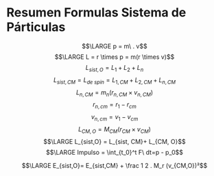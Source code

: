 # Resumen Formulas Sistema de Párticulas
$$\LARGE p = m\ . v$$
$$\LARGE L = r \times p = m(r \times v)$$
$$ L_{sist,O} = L_1 + L_2 + L_n$$
$$ L_{sist, CM} =L_{de \ spin}= L_{1,CM} + L_{2,CM} + L_{n,CM}$$
$$L_{n,CM} = m_n (r_{n,CM} \times v_{n,CM})$$
$$r_{n,cm} = r_1 - r_{cm}$$
$$v_{n,cm} = v_1 - v_{cm}$$
$$L_{CM,O} = M_{CM} (r_{CM} \times v_{CM})$$
$$\LARGE L_{sist,O} = L_{sist, CM}+ L_{CM, O}$$
$$\LARGE Impulso = \int_{t_0}^t F\  dt=p - p_0$$


$$\LARGE E_{sist,O}= E_{sist,CM} + \frac 1 2 . M_r (v_{CM,O})²$$